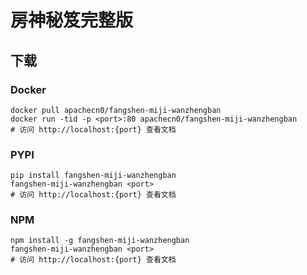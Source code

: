 # 房神秘笈完整版

## 下载

### Docker

```
docker pull apachecn0/fangshen-miji-wanzhengban
docker run -tid -p <port>:80 apachecn0/fangshen-miji-wanzhengban
# 访问 http://localhost:{port} 查看文档
```

### PYPI

```
pip install fangshen-miji-wanzhengban
fangshen-miji-wanzhengban <port>
# 访问 http://localhost:{port} 查看文档
```

### NPM

```
npm install -g fangshen-miji-wanzhengban
fangshen-miji-wanzhengban <port>
# 访问 http://localhost:{port} 查看文档
```